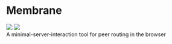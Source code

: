 # Membrane
![](https://api.codiga.io/project/33828/score/svg)
![](https://img.shields.io/github/license/JerichoJS/membrane?color=green&label=License)  
A minimal-server-interaction tool for peer routing in the browser

